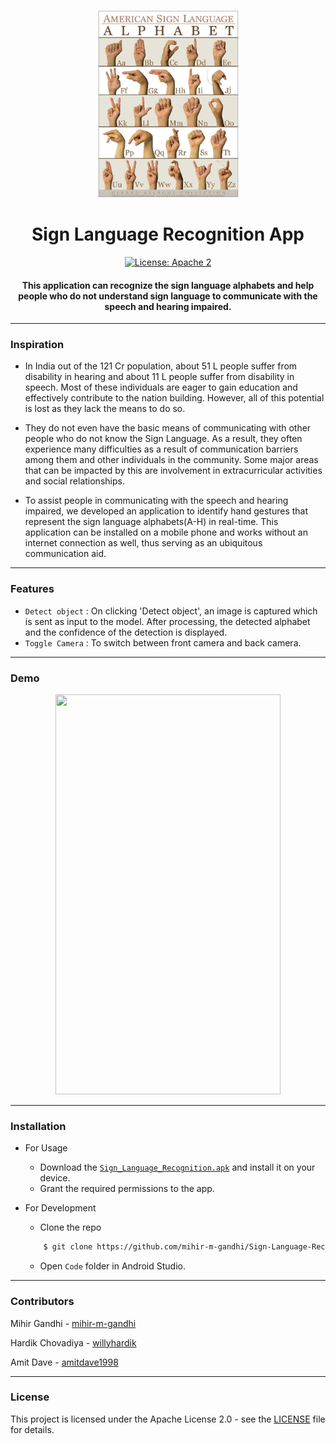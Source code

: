 <p align="center">
 <img height=300px src="./ASL.jpg" alt="American Sign Language">
</p>

<h1 align="center">Sign Language Recognition App</h1>

<div align="center">
  
[![License: Apache 2](https://img.shields.io/badge/License-Apache-yellow.svg)](https://www.apache.org/licenses/LICENSE-2.0)

<h4>This application can recognize the sign language alphabets and help people who do not understand sign language to communicate with the speech and hearing impaired.</h4>

</div>

-----------------------------------------
### Inspiration

* In India out of the 121 Cr population, about 51 L people suffer from disability in hearing and about 11 L people suffer from disability in speech. Most of these individuals are eager to gain education and effectively contribute to the nation building. However, all of this potential is lost as they lack the means to do so. 

* They do not even have the basic means of communicating with other people who do not know the Sign Language. As a result, they often experience many difficulties as a result of communication barriers among them and other individuals in the community. Some major areas that can be impacted by this are involvement in extracurricular activities and social relationships. 

* To assist people in communicating with the speech and hearing impaired, we developed an application to identify hand gestures that represent the sign language alphabets(A-H) in real-time. This application can be installed on a mobile phone and works without an internet connection as well, thus serving as an ubiquitous communication aid. 

------------------------------------------
### Features

- `Detect object` :  On clicking 'Detect object', an image is captured which is sent as input to the model. After processing, the detected alphabet and the confidence of the detection is displayed.
- `Toggle Camera` : To switch between front camera and back camera.

------------------------------------------
### Demo
<p align="center">
    <img width=360px height=640px src="./Demo.gif">
</p>

------------------------------------------
### Installation
* For Usage
    * Download the [`Sign_Language_Recognition.apk`](./Sign_Language_Recognition.apk) and install it on your device. 
    * Grant the required permissions to the app.
  
* For Development
    * Clone the repo
    ```sh
        $ git clone https://github.com/mihir-m-gandhi/Sign-Language-Recognition
    ```
    * Open `Code` folder in Android Studio.

------------------------------------------
### Contributors

Mihir Gandhi - [mihir-m-gandhi](https://github.com/mihir-m-gandhi)

Hardik Chovadiya - [willyhardik](https://github.com/willyhardik/)

Amit Dave - [amitdave1998](https://github.com/amitdave1998)

------------------------------------------
### License
This project is licensed under the Apache License 2.0 - see the [LICENSE](./LICENSE) file for details.
